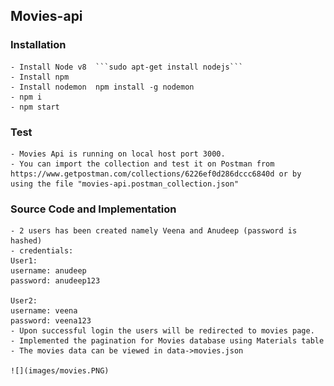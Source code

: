 ## Movies-api

### Installation
    - Install Node v8  ```sudo apt-get install nodejs```
    - Install npm 
    - Install nodemon  npm install -g nodemon
    - npm i
    - npm start

### Test
    - Movies Api is running on local host port 3000. 
    - You can import the collection and test it on Postman from https://www.getpostman.com/collections/6226ef0d286dccc6840d or by using the file "movies-api.postman_collection.json"

### Source Code and Implementation
    - 2 users has been created namely Veena and Anudeep (password is hashed)
    - credentials: 
    User1:
    username: anudeep
    password: anudeep123

    User2:
    username: veena
    password: veena123
    - Upon successful login the users will be redirected to movies page. 
    - Implemented the pagination for Movies database using Materials table 
    - The movies data can be viewed in data->movies.json

    ![](images/movies.PNG)
